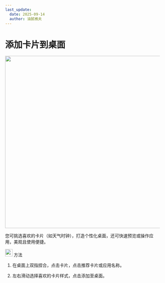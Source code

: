 ```yaml
---
last_update:
  date: 2025-09-14
  author: 油腻樵夫
---
```


# 添加卡片到桌面

<img src="https://tips-p01-drcn.dbankcdn.cn/MODEL/DOC/C00B031/resource/card/202508111clkwd/zh-cn/image/figure/10044757_f005_AddSnippet.png" width="560" height=""/>


您可挑选喜欢的卡片（如天气时钟），打造个性化桌面，还可快速预览或操作应用，美观且使用便捷。

<img src="https://tips-p01-drcn.dbankcdn.cn/MODEL/EMUI/C00B030/resource/card/202503041becsx/zh-cn/image/common/buttons/fig_method.png" width="24" height="24"/> 方法

1.  在桌面上双指捏合，点击卡片，点击推荐卡片或应用名称。
    
2.  左右滑动选择喜欢的卡片样式，点击添加至桌面。


